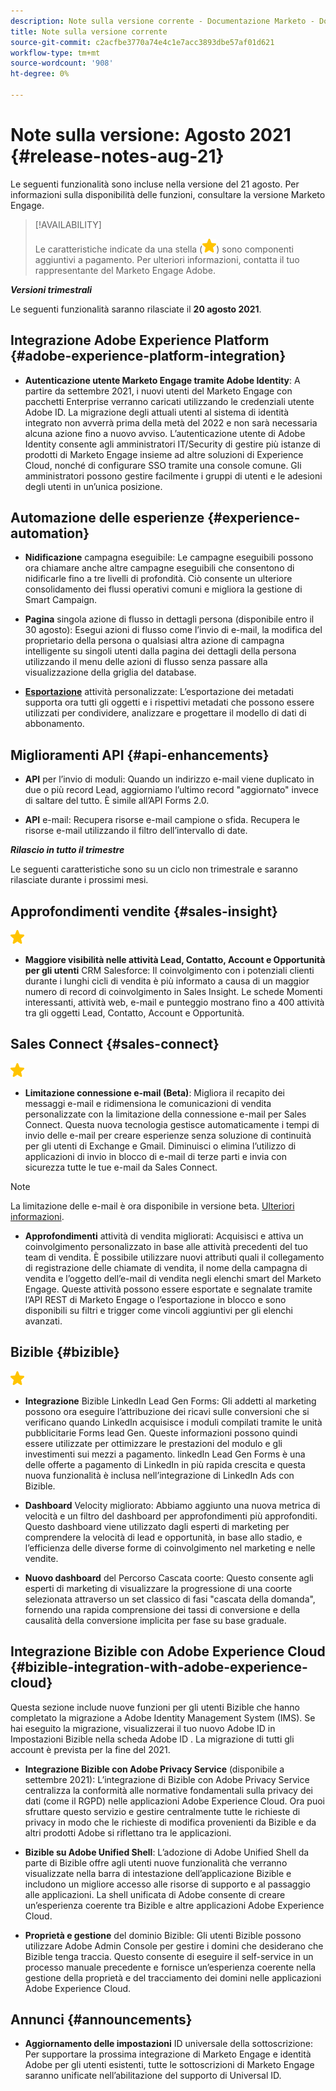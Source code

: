 ```yaml
---
description: Note sulla versione corrente - Documentazione Marketo - Documentazione del prodotto
title: Note sulla versione corrente
source-git-commit: c2acfbe3770a74e4c1e7acc3893dbe57af01d621
workflow-type: tm+mt
source-wordcount: '908'
ht-degree: 0%

---
```


# Note sulla versione: Agosto 2021 {#release-notes-aug-21}

Le seguenti funzionalità sono incluse nella versione del 21 agosto. Per informazioni sulla disponibilità delle funzioni, consultare la versione Marketo Engage.

>[!AVAILABILITY]
>
>Le caratteristiche indicate da una stella (![](assets/yellow-star.png)) sono componenti aggiuntivi a pagamento. Per ulteriori informazioni, contatta il tuo rappresentante del Marketo Engage Adobe.

**_Versioni trimestrali_**

Le seguenti funzionalità saranno rilasciate il **20 agosto 2021**.

## Integrazione Adobe Experience Platform {#adobe-experience-platform-integration}

* **Autenticazione utente Marketo Engage tramite Adobe Identity**: A partire da settembre 2021, i nuovi utenti del Marketo Engage con pacchetti Enterprise verranno caricati utilizzando le credenziali utente Adobe ID. La migrazione degli attuali utenti al sistema di identità integrato non avverrà prima della metà del 2022 e non sarà necessaria alcuna azione fino a nuovo avviso. L’autenticazione utente di Adobe Identity consente agli amministratori IT/Security di gestire più istanze di prodotti di Marketo Engage insieme ad altre soluzioni di Experience Cloud, nonché di configurare SSO tramite una console comune. Gli amministratori possono gestire facilmente i gruppi di utenti e le adesioni degli utenti in un’unica posizione.

## Automazione delle esperienze {#experience-automation}

* **Nidificazione** campagna eseguibile: Le campagne eseguibili possono ora chiamare anche altre campagne eseguibili che consentono di nidificarle fino a tre livelli di profondità. Ciò consente un ulteriore consolidamento dei flussi operativi comuni e migliora la gestione di Smart Campaign.

* **Pagina**  singola azione di flusso in dettagli persona (disponibile entro il 30 agosto): Esegui azioni di flusso come l’invio di e-mail, la modifica del proprietario della persona o qualsiasi altra azione di campagna intelligente su singoli utenti dalla pagina dei dettagli della persona utilizzando il menu delle azioni di flusso senza passare alla visualizzazione della griglia del database.

* **[Esportazione](/help/marketo/product-docs/administration/marketo-custom-activities/custom-activity-metadata-export.md)** attività personalizzate: L’esportazione dei metadati supporta ora tutti gli oggetti e i rispettivi metadati che possono essere utilizzati per condividere, analizzare e progettare il modello di dati di abbonamento.

## Miglioramenti API {#api-enhancements}

* **API** per l’invio di moduli: Quando un indirizzo e-mail viene duplicato in due o più record Lead, aggiorniamo l’ultimo record &quot;aggiornato&quot; invece di saltare del tutto. È simile all’API Forms 2.0.

* **API** e-mail: Recupera risorse e-mail campione o sfida. Recupera le risorse e-mail utilizzando il filtro dell’intervallo di date.

**_Rilascio in tutto il trimestre_**

Le seguenti caratteristiche sono su un ciclo non trimestrale e saranno rilasciate durante i prossimi mesi.

## Approfondimenti vendite {#sales-insight}

![(stella)](assets/yellow-star.png)

* **Maggiore visibilità nelle attività Lead, Contatto, Account e Opportunità per gli utenti** CRM Salesforce: Il coinvolgimento con i potenziali clienti durante i lunghi cicli di vendita è più informato a causa di un maggior numero di record di coinvolgimento in Sales Insight. Le schede Momenti interessanti, attività web, e-mail e punteggio mostrano fino a 400 attività tra gli oggetti Lead, Contatto, Account e Opportunità.

## Sales Connect {#sales-connect}

![(stella)](assets/yellow-star.png)

* **Limitazione connessione e-mail (Beta)**: Migliora il recapito dei messaggi e-mail e ridimensiona le comunicazioni di vendita personalizzate con la limitazione della connessione e-mail per Sales Connect. Questa nuova tecnologia gestisce automaticamente i tempi di invio delle e-mail per creare esperienze senza soluzione di continuità per gli utenti di Exchange e Gmail. Diminuisci o elimina l’utilizzo di applicazioni di invio in blocco di e-mail di terze parti e invia con sicurezza tutte le tue e-mail da Sales Connect.

>[!NOTE]
>
>La limitazione delle e-mail è ora disponibile in versione beta. [Ulteriori informazioni](/help/marketo/product-docs/marketo-sales-connect/email/email-delivery/email-connection-throttling.md).

* **Approfondimenti** attività di vendita migliorati: Acquisisci e attiva un coinvolgimento personalizzato in base alle attività precedenti del tuo team di vendita. È possibile utilizzare nuovi attributi quali il collegamento di registrazione delle chiamate di vendita, il nome della campagna di vendita e l’oggetto dell’e-mail di vendita negli elenchi smart del Marketo Engage.  Queste attività possono essere esportate e segnalate tramite l’API REST di Marketo Engage o l’esportazione in blocco e sono disponibili su filtri e trigger come vincoli aggiuntivi per gli elenchi avanzati.

## Bizible {#bizible}

![](assets/yellow-star.png)

* **Integrazione** Bizible LinkedIn Lead Gen Forms: Gli addetti al marketing possono ora eseguire l’attribuzione dei ricavi sulle conversioni che si verificano quando LinkedIn acquisisce i moduli compilati tramite le unità pubblicitarie Forms lead Gen. Queste informazioni possono quindi essere utilizzate per ottimizzare le prestazioni del modulo e gli investimenti sui mezzi a pagamento. linkedIn Lead Gen Forms è una delle offerte a pagamento di LinkedIn in più rapida crescita e questa nuova funzionalità è inclusa nell’integrazione di LinkedIn Ads con Bizible. 
 
* **Dashboard** Velocity migliorato: Abbiamo aggiunto una nuova metrica di velocità e un filtro del dashboard per approfondimenti più approfonditi. Questo dashboard viene utilizzato dagli esperti di marketing per comprendere la velocità di lead e opportunità, in base allo stadio, e l’efficienza delle diverse forme di coinvolgimento nel marketing e nelle vendite.

* **Nuovo dashboard** del Percorso Cascata coorte: Questo consente agli esperti di marketing di visualizzare la progressione di una coorte selezionata attraverso un set classico di fasi &quot;cascata della domanda&quot;, fornendo una rapida comprensione dei tassi di conversione e della causalità della conversione implicita per fase su base graduale.

## Integrazione Bizible con Adobe Experience Cloud {#bizible-integration-with-adobe-experience-cloud}

Questa sezione include nuove funzioni per gli utenti Bizible che hanno completato la migrazione a Adobe Identity Management System (IMS). Se hai eseguito la migrazione, visualizzerai il tuo nuovo Adobe ID in Impostazioni Bizible nella scheda Adobe ID . La migrazione di tutti gli account è prevista per la fine del 2021.

* **Integrazione Bizible con Adobe Privacy Service**  (disponibile a settembre 2021): L’integrazione di Bizible con Adobe Privacy Service centralizza la conformità alle normative fondamentali sulla privacy dei dati (come il RGPD) nelle applicazioni Adobe Experience Cloud. Ora puoi sfruttare questo servizio e gestire centralmente tutte le richieste di privacy in modo che le richieste di modifica provenienti da Bizible e da altri prodotti Adobe si riflettano tra le applicazioni.

* **Bizible su Adobe Unified Shell**: L’adozione di Adobe Unified Shell da parte di Bizible offre agli utenti nuove funzionalità che verranno visualizzate nella barra di intestazione dell’applicazione Bizible e includono un migliore accesso alle risorse di supporto e al passaggio alle applicazioni. La shell unificata di Adobe consente di creare un’esperienza coerente tra Bizible e altre applicazioni Adobe Experience Cloud.

* **Proprietà e gestione** del dominio Bizible: Gli utenti Bizible possono utilizzare Adobe Admin Console per gestire i domini che desiderano che Bizible tenga traccia. Questo consente di eseguire il self-service in un processo manuale precedente e fornisce un’esperienza coerente nella gestione della proprietà e del tracciamento dei domini nelle applicazioni Adobe Experience Cloud.

## Annunci {#announcements}

* **Aggiornamento delle impostazioni** ID universale della sottoscrizione: Per supportare la prossima integrazione di Marketo Engage e identità Adobe per gli utenti esistenti, tutte le sottoscrizioni di Marketo Engage saranno unificate nell’abilitazione del supporto di Universal ID.
